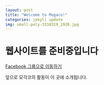 ```yaml
---
layout: post
title: "Welcome to Mogaco!"
categories: jekyll update
img: small-poly-3310319_1920.jpg
---
```


# 웹사이트를 준비중입니다

[Facebook 그룹으로 이동하기](https://www.facebook.com/groups/mogaco)

앞으로 모각코의 활동이 이 곳에 소개됩니다.
